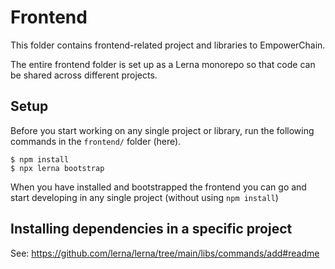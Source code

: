 # Frontend

This folder contains frontend-related project and libraries to EmpowerChain.

The entire frontend folder is set up as a Lerna monorepo so that code can be shared across different projects.

## Setup

Before you start working on any single project or library, run the following commands in the `frontend/` folder (here).
```shell
$ npm install
$ npx lerna bootstrap
```

When you have installed and bootstrapped the frontend you can go and start developing in any single project (without using `npm install`)

## Installing dependencies in a specific project

See: https://github.com/lerna/lerna/tree/main/libs/commands/add#readme